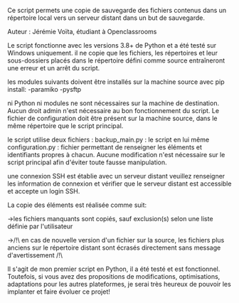 Ce script permets une copie de sauvegarde des fichiers contenus dans un répertoire local vers un serveur distant dans un but de sauvegarde.

Auteur : Jérémie Voïta, étudiant à Openclassrooms

Le script fonctionne avec les versions 3.8+ de Python et a été testé sur Windows uniquement.
il ne copie que les fichiers, les répertoires et leur sous-dossiers placés dans le répertoire défini comme source entraîneront une erreur et un arrêt du script.


les modules suivants doivent être installés sur la machine source avec pip install:
-paramiko
-pysftp


ni Python ni modules ne sont nécessaires sur la machine de destination.
Aucun droit admin n'est nécessaire au bon fonctionnement du script.
Le fichier de configuration doit être présent sur la machine source, dans le même répertoire que le script principal.

le script utilise deux fichiers :
backup_main.py : le script en lui même
configuration.py : fichier permettant de renseigner les éléments et identifiants propres à chacun.
Aucune modification n'est nécessaire sur le script principal afin d'éviter toute fausse manipulation.

une connexion SSH est établie avec un serveur distant veuillez renseigner les information de connexion et vérifier que le serveur distant est accessible et accepte un login SSH.

La copie des éléments est réalisée comme suit:

->les fichiers manquants sont copiés, sauf exclusion(s) selon une liste définie par l'utilisateur

->/!\ en cas de nouvelle version d'un fichier sur la source, les fichiers plus anciens sur le répertoire distant sont écrasés directement sans message d'avertissement /!\

Il s'agit de mon premier script en Python, il a été testé et est fonctionnel. Toutefois, si vous avez des propositions de modifications, optimisations, adaptations pour les autres plateformes, je serai très heureux de pouvoir les implanter et faire évoluer ce projet!
